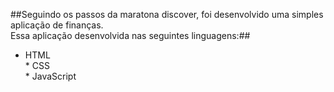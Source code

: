 ##Seguindo os passos da maratona discover, foi desenvolvido uma simples aplicação de finanças. <br />Essa aplicação desenvolvida nas seguintes linguagens:##

* HTML
<br />* CSS
<br />* JavaScript
